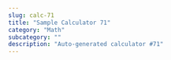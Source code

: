 ```yaml
---
slug: calc-71
title: "Sample Calculator 71"
category: "Math"
subcategory: ""
description: "Auto-generated calculator #71"
---
```


